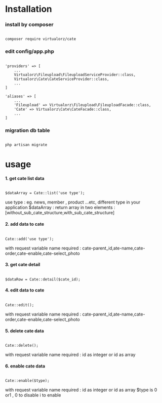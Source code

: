 # Installation #

### install by composer ###
<pre><code>
composer require virtualorz/cate
</code></pre>

### edit config/app.php ###
<pre><code>
'providers' => [
    ...
    Virtualorz\Fileupload\FileuploadServiceProvider::class,
    Virtualorz\Cate\CateServiceProvider::class,
    ...
]

'aliases' => [
    ...
    'Fileupload' => Virtualorz\Fileupload\FileuploadFacade::class,
    'Cate' => Virtualorz\Cate\CateFacade::class,
    ...
]
</code></pre>

### migration db table ###
<pre><code>
php artisan migrate
</code></pre>

# usage #
#### 1. get cate list data ####
<pre><code>
$dataArray = Cate::list('use type');
</code></pre>
use type : eg. news, member , product ...etc, different type in your application
$dataArray : return array in two elements : [without_sub_cate_structure,with_sub_cate_structure]

#### 2. add data to cate ####
<pre><code>
Cate::add('use type');
</code></pre>
with request variable name required : cate-parent_id,ate-name,cate-order,cate-enable,cate-select_photo

#### 3. get cate detail ####
<pre><code>
$dataRow = Cate::detail($cate_id);
</code></pre>

#### 4. edit data to cate ####
<pre><code>
Cate::edit();
</code></pre>
with request variable name required : cate-parent_id,ate-name,cate-order,cate-enable,cate-select_photo

#### 5. delete cate data ####
<pre><code>
Cate::delete();
</code></pre>
with request variable name required : id as integer or id as array

#### 6. enable cate data ####
<pre><code>
Cate::enable($type);
</code></pre>
with request variable name required : id as integer or id as array
$type is 0 or1 , 0 to disable i to enable




